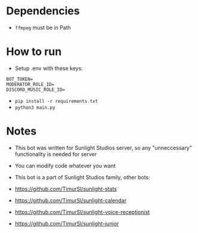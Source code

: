 # Dependencies
- `ffmpeg` must be in Path

# How to run
- Setup .env with these keys:
```
BOT_TOKEN=
MODERATOR_ROLE_ID=
DISCORD_MUSIC_ROLE_ID=
```
- `pip install -r requirements.txt`
- `python3 main.py`


# Notes
- This bot was written for Sunlight Studios server, so any "unneccessary" functionality is needed for server
- You can modify code whatever you want
- This bot is a part of Sunlight Studios family, other bots:

- https://github.com/TimurSl/sunlight-stats
- https://github.com/TimurSl/sunlight-calendar
- https://github.com/TimurSl/sunlight-voice-receptionist
- https://github.com/TimurSl/sunlight-junior
